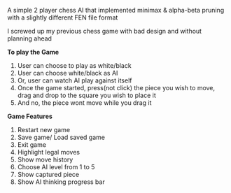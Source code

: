 A simple 2 player chess AI that implemented minimax & alpha-beta pruning with a slightly different FEN file format

I screwed up my previous chess game with bad design and without planning ahead

**To play the Game**

1. User can choose to play as white/black
2. User can choose white/black as AI
3. Or, user can watch AI play against itself
4. Once the game started, press(not click) the piece you wish to move, drag and drop to the square you wish to place it
5. And no, the piece wont move while you drag it

**Game Features**

1. Restart new game
2. Save game/ Load saved game
3. Exit game
4. Highlight legal moves
5. Show move history
6. Choose AI level from 1 to 5
7. Show captured piece
8. Show AI thinking progress bar
